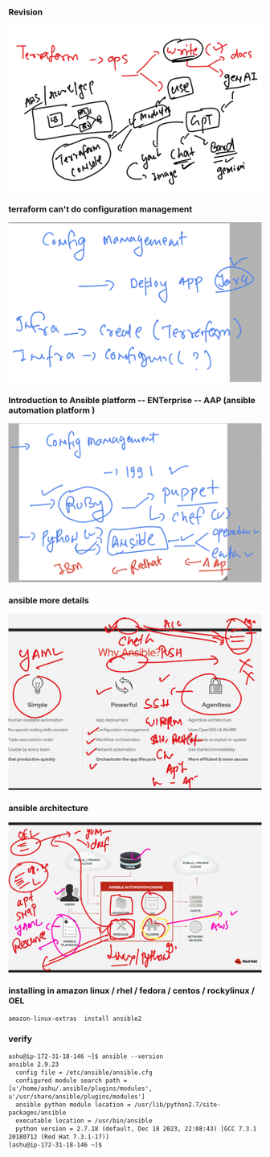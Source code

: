 ### Revision 

<img src="rev.png">

### terraform can't do configuration management 

<img src="config.png">

### Introduction to Ansible platform -- ENTerprise -- AAP (ansible automation platform )

<img src="ansible.png">

### ansible more details 

<img src="ansible1.png">

### ansible architecture 

<img src="ansible2.png">

### installing in amazon linux / rhel / fedora / centos / rockylinux / OEL 

```
amazon-linux-extras  install ansible2 
```

### verify 

```
ashu@ip-172-31-18-146 ~]$ ansible --version 
ansible 2.9.23
  config file = /etc/ansible/ansible.cfg
  configured module search path = [u'/home/ashu/.ansible/plugins/modules', u'/usr/share/ansible/plugins/modules']
  ansible python module location = /usr/lib/python2.7/site-packages/ansible
  executable location = /usr/bin/ansible
  python version = 2.7.18 (default, Dec 18 2023, 22:08:43) [GCC 7.3.1 20180712 (Red Hat 7.3.1-17)]
[ashu@ip-172-31-18-146 ~]$ 

```



